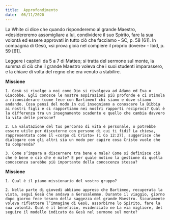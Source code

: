 ```yaml
---
title:  Approfondimento
date:  06/11/2020
---
```


La White ci dice che quando risponderemo al grande Maestro, «desidereremo assomigliare a lui, condividere il suo Spirito, fare la sua volontà ed essere approvati in tutto ciò che facciamo - SC, p. 58 [61]. In compagnia di Gesù, «si prova gioia nel compiere il proprio dovere» - Ibid, p. 59 [61].

Leggere i capitoli da 5 a 7 di Matteo; si tratta del sermone sul monte, la summa di ciò che il grande Maestro voleva che i suoi studenti imparassero, e la chiave di volta del regno che era venuto a stabilire.

**Missione**

`1.	Gesù si rivolge a noi come Dio si rivolgeva ad Adamo ed Eva o Giacobbe. Egli conosce le nostre aspirazioni più profonde e ci stimola a riconsiderare (come fece con Bartimeo) chi siamo e dove stiamo andando. Cosa pensi del modo in cui insegniamo a conoscere la Bibbia ai nostri figli e ci rapportiamo nei nostri rapporti reciproci? Qual è la differenza tra un insegnamento scadente e quello che cambia davvero la vita delle persone?`

`2.	La valutazione del tuo percorso di vita è personale, o potrebbe essere utile per discuterne con persone di cui ti fidi? La chiesa, rappresentata come il «corpo di Cristo» (1 Co 12:27), suggerisce che dialogare con gli altri sia un modo per capire cosa Cristo vuole che tu comprenda?`

`3.	Come s’impara a discernere tra bene e male? Come si definisce ciò che è bene e ciò che è male? E per quale motivo la gestione di quella conoscenza sarebbe più importante della conoscenza stessa?`

**Missione**

`1.	Qual è il piano missionario del vostro gruppo?`

`2.	Nella parte di giovedì abbiamo appreso che Bartimeo, recuperata la vista, seguì Gesù che andava a Gerusalemme. Durante il viaggio, giorno dopo giorno fece tesoro della saggezza del grande Maestro. Sicuramente voleva riflettere l’immagine di Gesù, assorbirne lo Spirito, fare la sua volontà. Qual è il beneficio, evidenziato ne La via migliore, del seguire il modello indicato da Gesù nel sermone sul monte?`